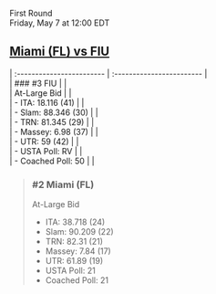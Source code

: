 First Round  
Friday, May 7 at 12:00 EDT
## [Miami (FL) vs FIU](https://www.ncaa.com/game/5833652) 

| :------------------------ | :------------------------ |  
| ### #3 FIU                | |  
| At-Large Bid              | |  
| - ITA: 18.116 (41)        | |  
| - Slam: 88.346 (30)       | |  
| - TRN: 81.345 (29)        | |  
| - Massey: 6.98 (37)       | |  
| - UTR: 59 (42)            | |  
| - USTA Poll: RV           | |  
| - Coached Poll: 50        | |  

> ### #2 Miami (FL)  
> At-Large Bid  
> - ITA: 38.718 (24)  
> - Slam: 90.209 (22)  
> - TRN: 82.31 (21)  
> - Massey: 7.84 (17)  
> - UTR: 61.89 (19)  
> - USTA Poll: 21  
> - Coached Poll: 21  